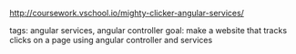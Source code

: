 http://coursework.vschool.io/mighty-clicker-angular-services/

tags: angular services, angular controller
goal: make a website that tracks clicks on a page using angular controller and services
